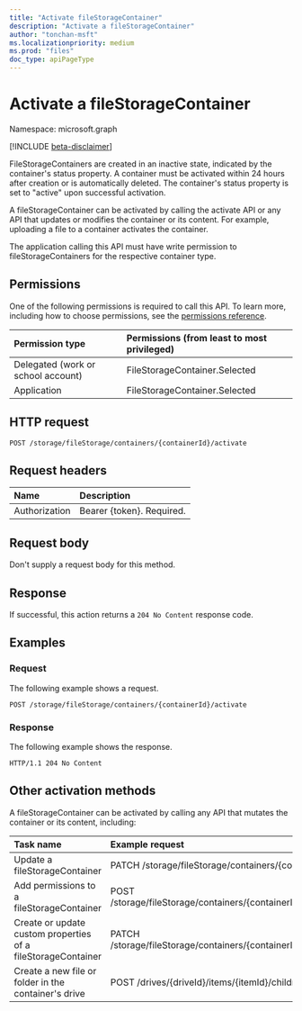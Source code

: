 ```yaml
---
title: "Activate fileStorageContainer"
description: "Activate a fileStorageContainer"
author: "tonchan-msft"
ms.localizationpriority: medium
ms.prod: "files"
doc_type: apiPageType
---
```


# Activate a fileStorageContainer

Namespace: microsoft.graph

[!INCLUDE [beta-disclaimer](../../includes/beta-disclaimer.md)]

FileStorageContainers are created in an inactive state, indicated by the container's status property. A container must be activated within 24 hours after creation or is automatically deleted. The container's status property is set to "active" upon successful activation.

A fileStorageContainer can be activated by calling the activate API or any API that updates or modifies the container or its content. For example, uploading a file to a container activates the container.

The application calling this API must have write permission to fileStorageContainers for the respective container type.

## Permissions

One of the following permissions is required to call this API. To learn more, including how to choose permissions, see the [permissions reference](../../../concepts/permissions-reference.md).

|Permission type|Permissions (from least to most privileged)|
|:---|:---|
|Delegated (work or school account)|FileStorageContainer.Selected|
|Application|FileStorageContainer.Selected|

## HTTP request

<!-- {
  "blockType": "ignored"
}
-->
``` http
POST /storage/fileStorage/containers/{containerId}/activate
```

## Request headers

|Name|Description|
|:---|:---|
|Authorization|Bearer {token}. Required.|

## Request body

Don't supply a request body for this method.

## Response

If successful, this action returns a `204 No Content` response code.

## Examples

### Request

The following example shows a request.

<!-- {
  "blockType": "request",
  "name": "filestoragecontainerthis.activate"
}
-->
``` http
POST /storage/fileStorage/containers/{containerId}/activate
```

### Response

The following example shows the response.

<!-- {
  "blockType": "response",
  "truncated": true
}
-->
``` http
HTTP/1.1 204 No Content
```

## Other activation methods

A fileStorageContainer can be activated by calling any API that mutates the container or its content, including:

|Task name|Example request|
|:---|:---|
|Update a fileStorageContainer|PATCH /storage/fileStorage/containers/{containerId}|
|Add permissions to a fileStorageContainer|POST /storage/fileStorage/containers/{containerId}/permissions|
|Create or update custom properties of a fileStorageContainer|PATCH /storage/fileStorage/containers/{containerId}/customProperties|
|Create a new file or folder in the container's drive|POST /drives/{driveId}/items/{itemId}/children|

